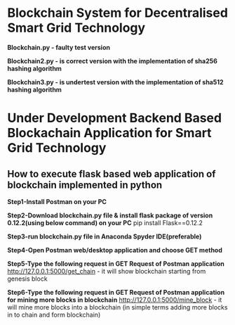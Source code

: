 # Blockchain System for Decentralised Smart Grid Technology
**Blockchain.py - faulty test version**

**Blockchain2.py - is correct version with the implementation of sha256 hashing algorithm**

**Blockchain3.py - is undertest version with the implementation of sha512 hashing algorithm**

# Under Development Backend Based Blockachain Application for Smart Grid Technology
## How to execute flask based web application of blockchain implemented in python

**Step1-Install Postman on your PC**

**Step2-Download blockchain.py file & install flask package of version 0.12.2(using below command) on your PC**
pip install Flask==0.12.2

**Step3-run blockchain.py file in Anaconda Spyder IDE(preferable)**

**Step4-Open Postman web/desktop application and choose GET method**

**Step5-Type the following request in GET Request of Postman application**
http://127.0.0.1:5000/get_chain - it will show blockchain starting from genesis block

**Step6-Type the following request in GET Request of Postman application for mining more blocks in blockchain**
http://127.0.0.1:5000/mine_block - it will mine more blocks into a blockchain (in simple terms adding more blocks in to chain and form blockchain)



